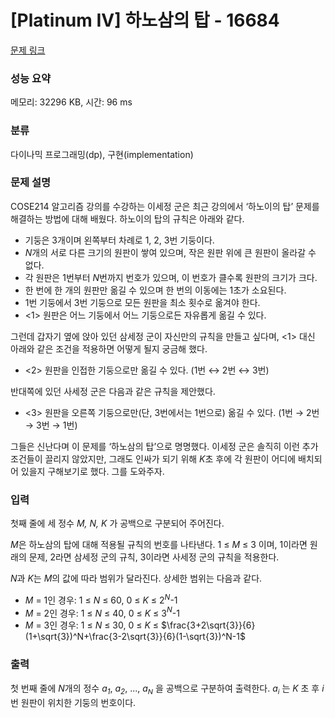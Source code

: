 # [Platinum IV] 하노삼의 탑 - 16684 

[문제 링크](https://www.acmicpc.net/problem/16684) 

### 성능 요약

메모리: 32296 KB, 시간: 96 ms

### 분류

다이나믹 프로그래밍(dp), 구현(implementation)

### 문제 설명

<p>COSE214 알고리즘 강의를 수강하는 이세정 군은 최근 강의에서 ‘하노이의 탑’ 문제를 해결하는 방법에 대해 배웠다. 하노이의 탑의 규칙은 아래와 같다.</p>

<ul>
	<li>기둥은 3개이며 왼쪽부터 차례로 1, 2, 3번 기둥이다.</li>
	<li><em>N</em>개의 서로 다른 크기의 원판이 쌓여 있으며, 작은 원판 위에 큰 원판이 올라갈 수 없다.</li>
	<li>각 원판은 1번부터 <em>N</em>번까지 번호가 있으며, 이 번호가 클수록 원판의 크기가 크다.</li>
	<li>한 번에 한 개의 원판만 옮길 수 있으며 한 번의 이동에는 1초가 소요된다.</li>
	<li>1번 기둥에서 3번 기둥으로 모든 원판을 최소 횟수로 옮겨야 한다.</li>
	<li><1> 원판은 어느 기둥에서 어느 기둥으로든 자유롭게 옮길 수 있다.</li>
</ul>

<p>그런데 갑자기 옆에 앉아 있던 삼세정 군이 자신만의 규칙을 만들고 싶다며, <1> 대신 아래와 같은 조건을 적용하면 어떻게 될지 궁금해 했다.</p>

<ul>
	<li><2> 원판을 인접한 기둥으로만 옮길 수 있다. (1번 ↔ 2번 ↔ 3번)</li>
</ul>

<p>반대쪽에 있던 사세정 군은 다음과 같은 규칙을 제안했다.</p>

<ul>
	<li><3> 원판을 오른쪽 기둥으로만(단, 3번에서는 1번으로) 옮길 수 있다. (1번 → 2번 → 3번 → 1번)</li>
</ul>

<p>그들은 신난다며 이 문제를 ‘하노삼의 탑’으로 명명했다. 이세정 군은 솔직히 이런 추가 조건들이 끌리지 않았지만, 그래도 인싸가 되기 위해 <em>K</em>초 후에 각 원판이 어디에 배치되어 있을지 구해보기로 했다. 그를 도와주자.</p>

### 입력 

 <p>첫째 줄에 세 정수 <em>M, N, K</em> 가 공백으로 구분되어 주어진다.</p>

<p><em>M</em>은 하노삼의 탑에 대해 적용될 규칙의 번호를 나타낸다. 1 ≤ <em>M</em> ≤ 3 이며, 1이라면 원래의 문제, 2라면 삼세정 군의 규칙, 3이라면 사세정 군의 규칙을 적용한다.</p>

<p><em>N</em>과 <em>K</em>는 <em>M</em>의 값에 따라 범위가 달라진다. 상세한 범위는 다음과 같다.</p>

<ul>
	<li><em>M</em> = 1인 경우: 1 ≤ <em>N</em> ≤ 60, 0 ≤ <em>K</em> ≤ 2<em><sup>N</sup></em>-1</li>
	<li><em>M</em> = 2인 경우: 1 ≤ <em>N</em> ≤ 40, 0 ≤ <em>K</em> ≤ 3<em><sup>N</sup></em>-1</li>
	<li><em>M </em>= 3인 경우: 1 ≤ <em>N</em> ≤ 30, 0 ≤ <em>K</em> ≤ $\frac{3+2\sqrt{3}}{6}(1+\sqrt{3})^N+\frac{3-2\sqrt{3}}{6}(1-\sqrt{3})^N-1$</li>
</ul>

### 출력 

 <p>첫 번째 줄에 <em>N</em>개의 정수 <em>a<sub>1</sub></em>, <em>a<sub>2</sub></em>, ..., <em>a<sub><span style="font-size: 10.8333px;">N</span></sub></em> 을 공백으로 구분하여 출력한다. <em>a<sub><span style="font-size: 10.8333px;">i</span></sub></em> 는 <em>K</em> 초 후 <em>i</em>번 원판이 위치한 기둥의 번호이다.</p>

